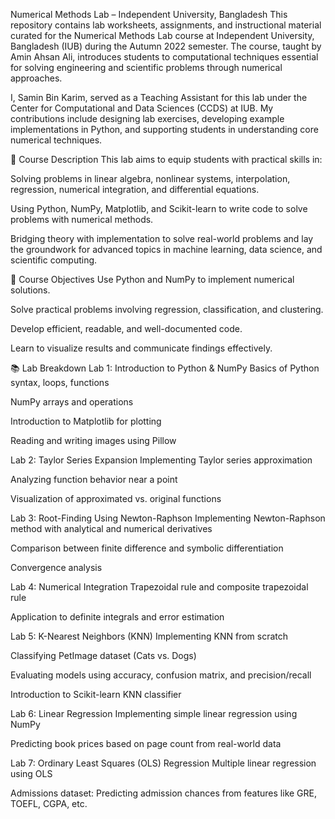 Numerical Methods Lab – Independent University, Bangladesh
This repository contains lab worksheets, assignments, and instructional material curated for the Numerical Methods Lab course at Independent University, Bangladesh (IUB) during the Autumn 2022 semester. The course, taught by Amin Ahsan Ali, introduces students to computational techniques essential for solving engineering and scientific problems through numerical approaches.

I, Samin Bin Karim, served as a Teaching Assistant for this lab under the Center for Computational and Data Sciences (CCDS) at IUB. My contributions include designing lab exercises, developing example implementations in Python, and supporting students in understanding core numerical techniques.

📌 Course Description
This lab aims to equip students with practical skills in:

Solving problems in linear algebra, nonlinear systems, interpolation, regression, numerical integration, and differential equations.

Using Python, NumPy, Matplotlib, and Scikit-learn to write code to solve problems with numerical methods.

Bridging theory with implementation to solve real-world problems and lay the groundwork for advanced topics in machine learning, data science, and scientific computing.

🎯 Course Objectives
Use Python and NumPy to implement numerical solutions.

Solve practical problems involving regression, classification, and clustering.

Develop efficient, readable, and well-documented code.

Learn to visualize results and communicate findings effectively.

📚 Lab Breakdown
Lab 1: Introduction to Python & NumPy
Basics of Python syntax, loops, functions

NumPy arrays and operations

Introduction to Matplotlib for plotting

Reading and writing images using Pillow

Lab 2: Taylor Series Expansion
Implementing Taylor series approximation

Analyzing function behavior near a point

Visualization of approximated vs. original functions

Lab 3: Root-Finding Using Newton-Raphson
Implementing Newton-Raphson method with analytical and numerical derivatives

Comparison between finite difference and symbolic differentiation

Convergence analysis

Lab 4: Numerical Integration
Trapezoidal rule and composite trapezoidal rule

Application to definite integrals and error estimation

Lab 5: K-Nearest Neighbors (KNN)
Implementing KNN from scratch

Classifying PetImage dataset (Cats vs. Dogs)

Evaluating models using accuracy, confusion matrix, and precision/recall

Introduction to Scikit-learn KNN classifier

Lab 6: Linear Regression
Implementing simple linear regression using NumPy

Predicting book prices based on page count from real-world data

Lab 7: Ordinary Least Squares (OLS) Regression
Multiple linear regression using OLS

Admissions dataset: Predicting admission chances from features like GRE, TOEFL, CGPA, etc.
